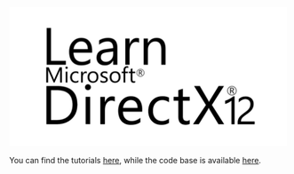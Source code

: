 <img src="logo.png" alt="logo" class="centerImage" width="500px">

<br>

You can find the tutorials <a href="https://paminerva.github.io/LearnDirectX/" target="_blank">here</a>, while the code base is available <a href="https://github.com/PAMinerva/LearnDirectX-samples" target="_blank">here</a>.